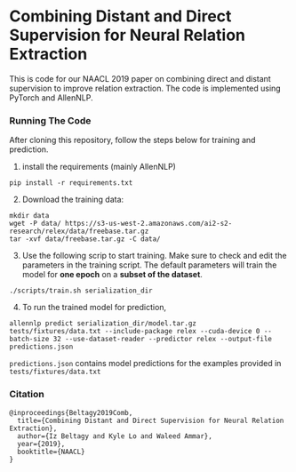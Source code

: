 # Combining Distant and Direct Supervision for Neural Relation Extraction
This is code for our NAACL 2019 paper on combining direct and distant supervision to improve relation extraction. The code is implemented using PyTorch and AllenNLP. 

### Running The Code
After cloning this repository, follow the steps below for training and prediction.

1) install the requirements (mainly AllenNLP)
```
pip install -r requirements.txt
```

2) Download the training data: 
```
mkdir data
wget -P data/ https://s3-us-west-2.amazonaws.com/ai2-s2-research/relex/data/freebase.tar.gz
tar -xvf data/freebase.tar.gz -C data/
```


3) Use the following scrip to start training. Make sure to check and edit the parameters in the training script. The default parameters will train the model for **one epoch** on a **subset of the dataset**. 
```
./scripts/train.sh serialization_dir
```

4) To run the trained model for prediction, 
```
allennlp predict serialization_dir/model.tar.gz tests/fixtures/data.txt --include-package relex --cuda-device 0 --batch-size 32 --use-dataset-reader --predictor relex --output-file predictions.json
```
`predictions.json` contains model predictions for the examples provided in `tests/fixtures/data.txt`


### Citation
```
@inproceedings{Beltagy2019Comb,
  title={Combining Distant and Direct Supervision for Neural Relation Extraction},
  author={Iz Beltagy and Kyle Lo and Waleed Ammar},
  year={2019},
  booktitle={NAACL}
}
```
